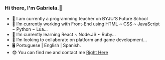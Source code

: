 ### Hi there, I'm Gabriela.👋


- 🦆 I am currently a programming teacher on BYJU'S Future School
- 🔭 I’m currently working with Front-End using HTML ~ CSS ~ JavaScript ~ Python ~ Lua...
- 🌱 I’m currently learning React ~ Node.JS ~ Ruby...
- 👯 I’m looking to collaborate on platform and game development...
- 🖥 Portuguese | English | Spanish.
- 😎 You can find me and contact me [Right Here](https://www.linkedin.com/in/gabriela-queiroz-aquino/) 





